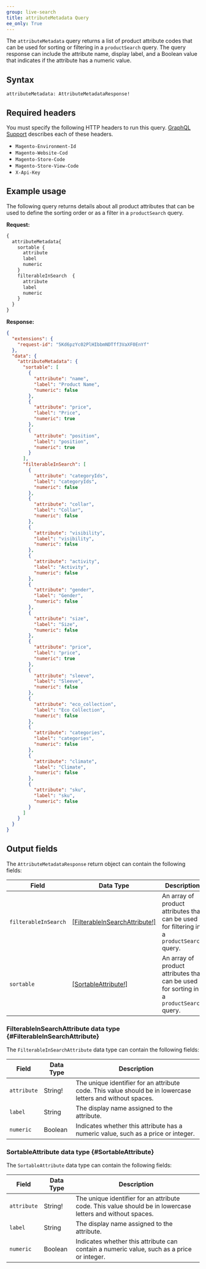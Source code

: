 ```yaml
---
group: live-search
title: attributeMetadata Query
ee_only: True
---
```


The `attributeMetadata` query returns a list of product attribute codes that can be used for sorting or filtering in a `productSearch` query. The query response can include the attribute name, display label, and a Boolean value that indicates if the attribute has a numeric value.

## Syntax

`attributeMetadata: AttributeMetadataResponse!`

## Required headers

You must specify the following HTTP headers to run this query. [GraphQL Support]({{site.baseurl}}/live-search/graphql-playground.html#headers-list) describes each of these headers.

-  `Magento-Environment-Id`
-  `Magento-Website-Cod`
-  `Magento-Store-Code`
-  `Magento-Store-View-Code`
-  `X-Api-Key`

## Example usage

The following query returns details about all product attributes that can be used to define the sorting order or as a filter in a `productSearch` query.

**Request:**

```graphql
{
  attributeMetadata{
    sortable {
      attribute
      label
      numeric
    }
    filterableInSearch  {
      attribute
      label
      numeric
    }
  }
}
```

**Response:**

```json
{
  "extensions": {
    "request-id": "5Kd6pzYc02PlHIbbmNDTff3VaXF0EnYf"
  },
  "data": {
    "attributeMetadata": {
      "sortable": [
        {
          "attribute": "name",
          "label": "Product Name",
          "numeric": false
        },
        {
          "attribute": "price",
          "label": "Price",
          "numeric": true
        },
        {
          "attribute": "position",
          "label": "position",
          "numeric": true
        }
      ],
      "filterableInSearch": [
        {
          "attribute": "categoryIds",
          "label": "categoryIds",
          "numeric": false
        },
        {
          "attribute": "collar",
          "label": "Collar",
          "numeric": false
        },
        {
          "attribute": "visibility",
          "label": "visibility",
          "numeric": false
        },
        {
          "attribute": "activity",
          "label": "Activity",
          "numeric": false
        },
        {
          "attribute": "gender",
          "label": "Gender",
          "numeric": false
        },
        {
          "attribute": "size",
          "label": "Size",
          "numeric": false
        },
        {
          "attribute": "price",
          "label": "price",
          "numeric": true
        },
        {
          "attribute": "sleeve",
          "label": "Sleeve",
          "numeric": false
        },
        {
          "attribute": "eco_collection",
          "label": "Eco Collection",
          "numeric": false
        },
        {
          "attribute": "categories",
          "label": "categories",
          "numeric": false
        },
        {
          "attribute": "climate",
          "label": "Climate",
          "numeric": false
        },
        {
          "attribute": "sku",
          "label": "sku",
          "numeric": false
        }
      ]
    }
  }
}
```

## Output fields

The `AttributeMetadataResponse` return object can contain the following fields:

Field | Data Type | Description
--- | --- | ---
`filterableInSearch` | [[FilterableInSearchAttribute!]](#FilterableInSearchAttribute) | An array of product attributes that can be used for filtering in a `productSearch` query.
`sortable` | [[SortableAttribute!]](#SortableAttribute) | An array of product attributes that can be used for sorting in a `productSearch` query.

### FilterableInSearchAttribute data type {#FilterableInSearchAttribute}

The `FilterableInSearchAttribute` data type can contain the following fields:

Field | Data Type | Description
--- | --- | ---
`attribute` | String! | The unique identifier for an attribute code. This value should be in lowercase letters and without spaces.
`label` | String | The display name assigned to the attribute.
`numeric` | Boolean | Indicates whether this attribute has a numeric value, such as a price or integer.

### SortableAttribute data type {#SortableAttribute}

The `SortableAttribute` data type can contain the following fields:

Field | Data Type | Description
--- | --- | ---
`attribute` | String! | The unique identifier for an attribute code. This value should be in lowercase letters and without spaces.
`label` | String | The display name assigned to the attribute.
`numeric` | Boolean | Indicates whether this attribute can contain a numeric value, such as a price or integer.
